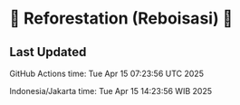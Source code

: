 
# 🌳 Reforestation (Reboisasi) 🌲

## Last Updated

GitHub Actions time: Tue Apr 15 07:23:56 UTC 2025

Indonesia/Jakarta time: Tue Apr 15 14:23:56 WIB 2025
